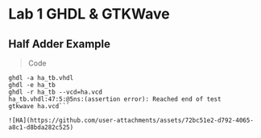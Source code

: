 # Lab 1 GHDL & GTKWave


## Half Adder Example

> Code

```ghdl -a ha.vhdl
ghdl -a ha_tb.vhdl
ghdl -e ha_tb
ghdl -r ha_tb --vcd=ha.vcd
ha_tb.vhdl:47:5:@5ns:(assertion error): Reached end of test
gtkwave ha.vcd```

![HA](https://github.com/user-attachments/assets/72bc51e2-d792-4065-a8c1-d8bda282c525)




